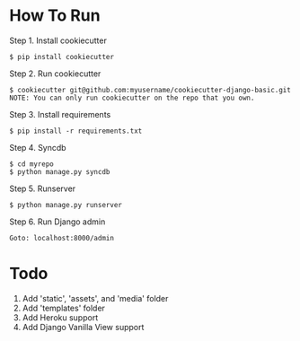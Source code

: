 How To Run
==========

Step 1. Install cookiecutter
```   
$ pip install cookiecutter      
```
Step 2. Run cookiecutter 
```
$ cookiecutter git@github.com:myusername/cookiecutter-django-basic.git
NOTE: You can only run cookiecutter on the repo that you own.
```
Step 3. Install requirements
```
$ pip install -r requirements.txt
```

Step 4. Syncdb
```
$ cd myrepo
$ python manage.py syncdb
```
Step 5. Runserver
```    
$ python manage.py runserver
```
Step 6. Run Django admin
```
Goto: localhost:8000/admin
```
Todo
=====
1. Add 'static', 'assets', and 'media' folder
2. Add 'templates' folder
1. Add Heroku support
2. Add Django Vanilla View support
